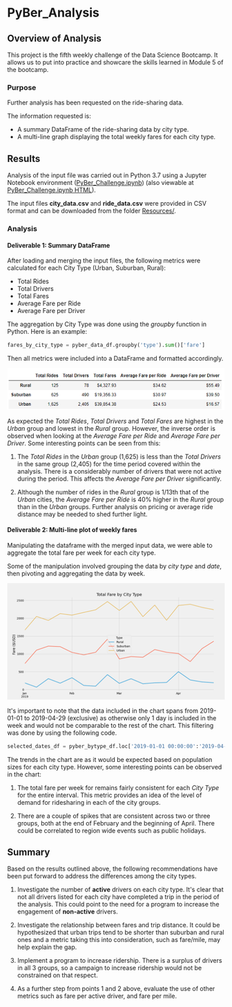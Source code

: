 # PyBer_Analysis

## Overview of Analysis

This project is the fifth weekly challenge of the Data Science Bootcamp. It allows us to put into practice and showcare the skills learned in Module 5 of the bootcamp.

### Purpose

Further analysis has been requested on the ride-sharing data.

The information requested is:

- A summary DataFrame of the ride-sharing data by city type.
- A multi-line graph displaying the total weekly fares for each city type.

## Results

Analysis of the input file was carried out in Python 3.7 using  a Jupyter Notebook environment ([PyBer_Challenge.ipynb](PyBer_Challenge.ipynb)) (also viewable at [PyBer_Challenge.ipynb HTML](https://htmlpreview.github.io/?https://github.com/jose-perth/School_District_Analysis/blob/main/PyBer_Challenge.html)).

The input files **city_data.csv** and **ride_data.csv** were provided in CSV format and can be downloaded from the folder [Resources/](Resources/).

### Analysis

#### Deliverable 1: Summary DataFrame

After loading and merging the input files, the following metrics were calculated for each City Type (Urban, Suburban, Rural):

- Total Rides
- Total Drivers
- Total Fares
- Average Fare per Ride
- Average Fare per Driver

The aggregation by City Type was done using the *groupby* function in Python. Here is an example:

```python
fares_by_city_type = pyber_data_df.groupby('type').sum()['fare']
```

Then all metrics were included into a DataFrame and formatted accordingly.

[![Per City Type DataFrame](Analysis/Ride_data_summary_table.png)](Analysis/Ride_data_summary_table.png)

As expected the *Total Rides*, *Total Drivers* and *Total Fares* are highest in the *Urban* group and lowest in the *Rural* group. However, the inverse order is observed when looking at the *Average Fare per Ride* and *Average Fare per Driver*.  Some interesting points can be seen from this:

1. The *Total Rides* in the *Urban* group (1,625) is less than the *Total Drivers* in the same group (2,405) for the time period covered within the analysis. There is a considerably number of drivers that were not active during the period.  This affects the *Average Fare per Driver* significantly.

2. Although the number of rides in the *Rural* group is 1/13th that of the *Urban* cities, the *Average Fare per Ride* is 40% higher in the *Rural* group than in the *Urban* groups.  Further analysis on pricing or average ride distance may be needed to shed further light.

#### Deliverable 2: Multi-line plot of weekly fares

Manipulating the dataframe with the merged input data, we were able to aggregate the total fare per week for each city type.

Some of the manipulation involved grouping the data by *city type* and *date*, then pivoting and aggregating the data by week.

[![Chart fare summary](Analysis/PyBer_fare_summary.png)](Analysis/PyBer_fare_summary.png)

It's important to note that the data included in the chart spans from 2019-01-01 to 2019-04-29 (exclusive) as otherwise only 1 day is included in the week and would not be comparable to the rest of the chart.  This filtering was done by using the following code.

```python
selected_dates_df = pyber_bytype_df.loc['2019-01-01 00:00:00':'2019-04-29 00:00:00']
```

The trends in the chart are as it would be expected based on population sizes for each city type. However, some interesting points can be observed in the chart:

1. The total fare per week for remains fairly consistent for each *City Type* for the entire interval. This metric provides an idea of the level of demand for ridesharing in each of the city groups.

2. There are a couple of spikes that are consistent across two or three groups, both at the end of February and the beginning of April. There could be correlated to region wide events such as public holidays.

## Summary

Based on the results outlined above, the following recommendations have been put forward to address the differences among the city types.

1. Investigate the number of **active** drivers on each city type. It's clear that not all drivers listed for each city have completed a trip in the period of the analysis. This could point to the need for a program to increase the engagement of **non-active** drivers.

2. Investigate the relationship between fares and trip distance.  It could be hypothesized that urban trips tend to be shorter than suburban and rural ones and a metric taking this into consideration, such as fare/mile, may help explain the gap.

3. Implement a program to increase ridership. There is a surplus of drivers in all 3 groups, so a campaign to increase ridership would not be constrained on that respect.

4. As a further step from points 1 and 2 above, evaluate the use of other metrics such as fare per active driver, and fare per mile.